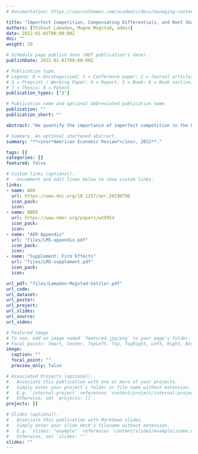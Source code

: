 ```yaml
---
# Documentation: https://sourcethemes.com/academic/docs/managing-content/

title: "Imperfect Competition, Compensating Differentials, and Rent Sharing in the U.S. Labor Market"
authors: [Thibaut Lamadon, Magne Mogstad, admin]
date: 2022-01-01T00:00:00Z
doi: ""
weight: 20

# Schedule page publish date (NOT publication's date).
publishDate: 2022-01-01T00:00:00Z

# Publication type.
# Legend: 0 = Uncategorized; 1 = Conference paper; 2 = Journal article;
# 3 = Preprint / Working Paper; 4 = Report; 5 = Book; 6 = Book section;
# 7 = Thesis; 8 = Patent
publication_types: ["2"]

# Publication name and optional abbreviated publication name.
publication: ""
publication_short: ""

abstract: "We quantify the importance of imperfect competition in the U.S. labor market by estimating the size of labor market rents earned by American firms and workers. We construct a matched employer-employee panel data set by combining the universe of U.S. business and worker tax records for the period 2001–2015. Using this panel data, we identify and estimate an equilibrium model of the labor market with two-sided heterogeneity where workers view forms as imperfect substitutes because of heterogeneous preferences over non-wage job characteristics. The model allows us to draw inference about imperfect competition, worker sorting, compensating differentials, and rent sharing."

# Summary. An optional shortened abstract.
summary: "**<ins>*American Economic Review*</ins>, 2022**."

tags: []
categories: []
featured: false

# Custom links (optional).
#   Uncomment and edit lines below to show custom links.
links:
- name: AER
  url: https://www.doi.org/10.1257/aer.20190790
  icon_pack: 
  icon: 
- name: NBER
  url: https://www.nber.org/papers/w25954
  icon_pack: 
  icon: 
- name: "AER Appendix"
  url: "files/LMS-appendix.pdf"
  icon_pack: 
  icon:  
- name: "Supplement: Firm Effects"
  url: "files/LMS-supplement.pdf"
  icon_pack: 
  icon: 

url_pdf: "files/Lamadon-Mogstad-Setzler.pdf"
url_code:
url_dataset:
url_poster:
url_project:
url_slides:
url_source:
url_video:

# Featured image
# To use, add an image named `featured.jpg/png` to your page's folder. 
# Focal points: Smart, Center, TopLeft, Top, TopRight, Left, Right, BottomLeft, Bottom, BottomRight.
image:
  caption: ""
  focal_point: ""
  preview_only: false

# Associated Projects (optional).
#   Associate this publication with one or more of your projects.
#   Simply enter your project's folder or file name without extension.
#   E.g. `internal-project` references `content/project/internal-project/index.md`.
#   Otherwise, set `projects: []`.
projects: []

# Slides (optional).
#   Associate this publication with Markdown slides.
#   Simply enter your slide deck's filename without extension.
#   E.g. `slides: "example"` references `content/slides/example/index.md`.
#   Otherwise, set `slides: ""`
slides: ""
---
```

